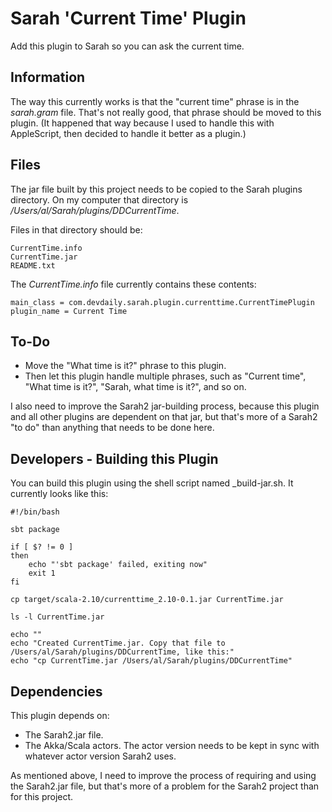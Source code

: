 
Sarah 'Current Time' Plugin
===========================

Add this plugin to Sarah so you can ask the current time.


Information
-----------

The way this currently works is that the "current time" phrase is in the
_sarah.gram_ file. That's not really good, that phrase should be moved to
this plugin. (It happened that way because I used to handle this with
AppleScript, then decided to handle it better as a plugin.)


Files
-----

The jar file built by this project needs to be copied to the Sarah plugins directory.
On my computer that directory is _/Users/al/Sarah/plugins/DDCurrentTime_.

Files in that directory should be:

    CurrentTime.info
    CurrentTime.jar
    README.txt

The _CurrentTime.info_ file currently contains these contents:

    main_class = com.devdaily.sarah.plugin.currenttime.CurrentTimePlugin
    plugin_name = Current Time


To-Do
-----

* Move the "What time is it?" phrase to this plugin.
* Then let this plugin handle multiple phrases, such as "Current time",
  "What time is it?", "Sarah, what time is it?", and so on.

I also need to improve the Sarah2 jar-building process, because this plugin and all
other plugins are dependent on that jar, but that's more of a Sarah2 "to do" than 
anything that needs to be done here. 


Developers - Building this Plugin
---------------------------------

You can build this plugin using the shell script named _build-jar.sh. It currently looks like this:

    #!/bin/bash

    sbt package

    if [ $? != 0 ]
    then
        echo "'sbt package' failed, exiting now"
        exit 1
    fi

    cp target/scala-2.10/currenttime_2.10-0.1.jar CurrentTime.jar

    ls -l CurrentTime.jar

    echo ""
    echo "Created CurrentTime.jar. Copy that file to /Users/al/Sarah/plugins/DDCurrentTime, like this:"
    echo "cp CurrentTime.jar /Users/al/Sarah/plugins/DDCurrentTime"


Dependencies
------------

This plugin depends on:

* The Sarah2.jar file.
* The Akka/Scala actors. The actor version needs to be kept in sync with whatever actor version
  Sarah2 uses.

As mentioned above, I need to improve the process of requiring and using the Sarah2.jar file,
but that's more of a problem for the Sarah2 project than for this project. 









